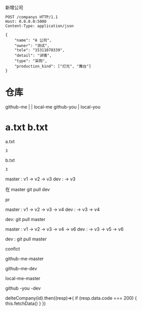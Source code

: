 <!--
 * @Author: your name
 * @Date: 2020-03-26 16:40:29
 * @LastEditTime: 2020-03-26 23:22:35
 * @LastEditors: Please set LastEditors
 * @Description: In User Settings Edit
 
 * @FilePath: /buy_company/readme.md
 -->


新增公司

```
POST /companys HTTP/1.1
Host: 0.0.0.0:5000
Content-Type: application/json

{
	"name": "A 公司",
	"owner": "测试",
	"tele": "15311070339",
	"detail": "详情",
	"type": "采购",
	"production_kind": ["灯光", "舞台"]
}
```

# 仓库

github-me
|         | 
local-me   github-you
           |
           local-you


# a.txt b.txt

a.txt

```
3
```

b.txt
```
3
```

master : v1 -> v2 -> v3
dev   :         -> v3
	

在 master git pull dev

pr

master : v1 -> v2 -> v3 -> v4
dev   :         -> v3 -> v4 

dev: git pull master 




master : v1 -> v2 -> v3 -> v4 -> v6
dev   :         -> v3 -> v5  -> v6


dev : git pull master 

confict


github-me-master

github-me-dev

local-me-master

github -you -dev 


delteCompany(id).then((resp)=>{
	if (resp.data.code === 200) {
		this.fetchData()
	}
})